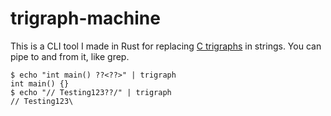 # trigraph-machine

This is a CLI tool I made in Rust for replacing [C trigraphs](https://en.wikipedia.org/wiki/Digraphs_and_trigraphs#C) in strings. You can pipe to and from it, like grep.

```console
$ echo "int main() ??<??>" | trigraph
int main() {}
$ echo "// Testing123??/" | trigraph
// Testing123\
```
